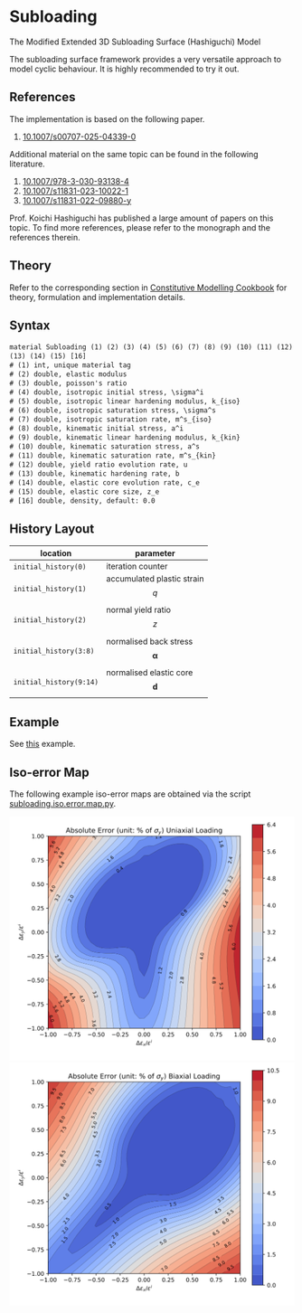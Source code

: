 # Subloading

The Modified Extended 3D Subloading Surface (Hashiguchi) Model

The subloading surface framework provides a very versatile approach to model cyclic behaviour.
It is highly recommended to try it out.

## References

The implementation is based on the following paper.

1. [10.1007/s00707-025-04339-0](https://doi.org/10.1007/s00707-025-04339-0)

Additional material on the same topic can be found in the following literature.

1. [10.1007/978-3-030-93138-4](https://doi.org/10.1007/978-3-030-93138-4)
2. [10.1007/s11831-023-10022-1](https://doi.org/10.1007/s11831-023-10022-1)
3. [10.1007/s11831-022-09880-y](https://doi.org/10.1007/s11831-022-09880-y)

Prof. Koichi Hashiguchi has published a large amount of papers on this topic.
To find more references, please refer to the monograph and the references therein.

## Theory

Refer to the corresponding section
in [Constitutive Modelling Cookbook](https://github.com/TLCFEM/constitutive-modelling-cookbook/releases/download/latest/COOKBOOK.pdf)
for theory, formulation and implementation details.

## Syntax

```text
material Subloading (1) (2) (3) (4) (5) (6) (7) (8) (9) (10) (11) (12) (13) (14) (15) [16]
# (1) int, unique material tag
# (2) double, elastic modulus
# (3) double, poisson's ratio
# (4) double, isotropic initial stress, \sigma^i
# (5) double, isotropic linear hardening modulus, k_{iso}
# (6) double, isotropic saturation stress, \sigma^s
# (7) double, isotropic saturation rate, m^s_{iso}
# (8) double, kinematic initial stress, a^i
# (9) double, kinematic linear hardening modulus, k_{kin}
# (10) double, kinematic saturation stress, a^s
# (11) double, kinematic saturation rate, m^s_{kin}
# (12) double, yield ratio evolution rate, u
# (13) double, kinematic hardening rate, b
# (14) double, elastic core evolution rate, c_e
# (15) double, elastic core size, z_e
# [16] double, density, default: 0.0
```

## History Layout

| location                | parameter                                  |
| ----------------------- | ------------------------------------------ |
| `initial_history(0)`    | iteration counter                          |
| `initial_history(1)`    | accumulated plastic strain $$q$$           |
| `initial_history(2)`    | normal yield ratio $$z$$                   |
| `initial_history(3:8)`  | normalised back stress $$\mathbf{\alpha}$$ |
| `initial_history(9:14)` | normalised elastic core $$\mathbf{d}$$     |

## Example

See [this](../../../../Example/Structural/Statics/calibration-subloading.md) example.

## Iso-error Map

The following example iso-error maps are obtained via the script [subloading.iso.error.map.py](subloading.iso.error.map.py).

![absolute error uniaxial](subloading.abs.error.uniaxial.svg)
![absolute error biaxial](subloading.abs.error.biaxial.svg)
